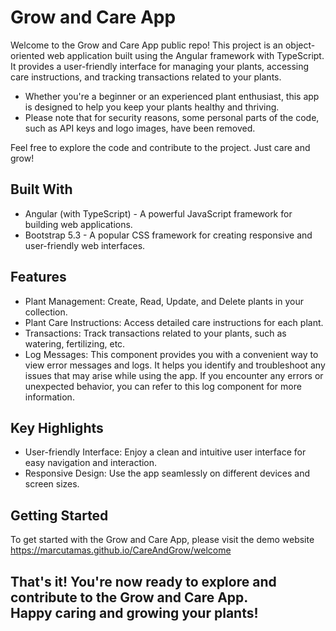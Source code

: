 # Grow and Care App
Welcome to the Grow and Care App public repo! This project is an object-oriented web application built using the Angular framework with TypeScript. It provides a user-friendly interface for managing your plants, accessing care instructions, and tracking transactions related to your plants. 
- Whether you're a beginner or an experienced plant enthusiast, this app is designed to help you keep your plants healthy and thriving. 
- Please note that for security reasons, some personal parts of the code, such as API keys and logo images, have been removed. 

Feel free to explore the code and contribute to the project. Just care and grow!

## Built With
- Angular (with TypeScript) - A powerful JavaScript framework for building web applications.
- Bootstrap 5.3 - A popular CSS framework for creating responsive and user-friendly web interfaces.

## Features

- Plant Management: Create, Read, Update, and Delete plants in your collection.
- Plant Care Instructions: Access detailed care instructions for each plant.
- Transactions: Track transactions related to your plants, such as watering, fertilizing, etc.
- Log Messages: This component provides you with a convenient way to view error messages and logs. It helps you identify and troubleshoot any issues that may arise while using the app. If you encounter any errors or unexpected behavior, you can    refer to this log component for more information.


## Key Highlights
- User-friendly Interface: Enjoy a clean and intuitive user interface for easy navigation and interaction.
- Responsive Design: Use the app seamlessly on different devices and screen sizes.

## Getting Started
To get started with the Grow and Care App, please visit the demo website https://marcutamas.github.io/CareAndGrow/welcome


## That's it! You're now ready to explore and contribute to the Grow and Care App. <br /> Happy caring and growing your plants!
